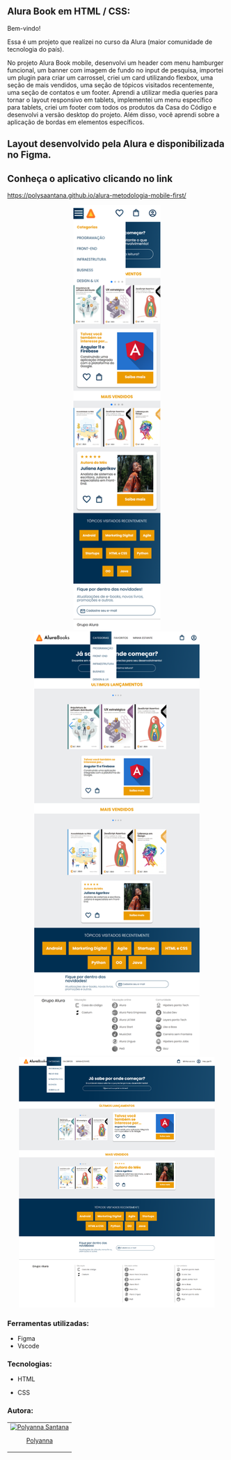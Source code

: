 
## Alura Book em HTML / CSS:

Bem-vindo! 

Essa é um projeto que realizei no curso da Alura (maior comunidade de tecnologia do país).

No projeto Alura Book mobile, desenvolvi um header com menu hamburger funcional, um banner com imagem de fundo no input de pesquisa, 
importei um plugin para criar um carrossel, criei um card utilizando flexbox, uma seção de mais vendidos, uma seção de tópicos visitados recentemente, 
uma seção de contatos e um footer. Aprendi a utilizar media queries para tornar o layout responsivo em tablets, implementei um menu específico para tablets,
criei um footer com todos os produtos da Casa do Código e desenvolvi a versão desktop do projeto. Além disso, você aprendi sobre a aplicação de bordas em elementos 
específicos. 


## Layout desenvolvido pela Alura e disponibilizada no Figma. 

## Conheça o aplicativo clicando no link
https://polysaantana.github.io/alura-metodologia-mobile-first/

<div align="center">
  <img src="img/mobile.png" alt="mobile" width="200" />
  <img src="img/tablet.png" alt="tablet" alt="eletronicos" width="380"/>
  <img src="img/desktop.png" alt="desktop" width="450" />
 </div>

### Ferramentas utilizadas: 

* Figma
* Vscode

### Tecnologias:

* HTML

* CSS


### Autora:
<table>
  <tbody>
    <tr>
	    <td align="center" valign="top">  <a href="https://github.com/polysaantana"> <img src="https://avatars.githubusercontent.com/u/138715912?v=4" width="115" alt="Polyanna Santana"/>
          <br /> <p>Polyanna</p> </a>
      </td>
      </td>
    </tr>
  </tbody>
</table>
